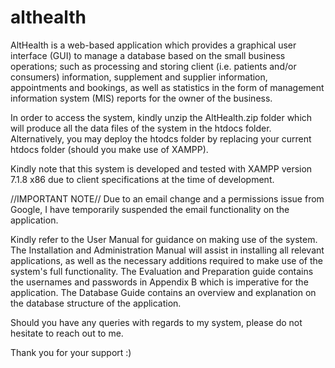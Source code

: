 # althealth
AltHealth is a web-based application which provides a graphical user interface (GUI) to manage a database based on the small business operations; such as processing and storing client (i.e. patients and/or consumers) information, supplement and supplier information, appointments and bookings, as well as statistics in the form of management information system (MIS) reports for the owner of the business.

In order to access the system, kindly unzip the AltHealth.zip folder which will produce all the data files of the system in the htdocs folder. 
Alternatively, you may deploy the htodcs folder by replacing your current htdocs folder (should you make use of XAMPP). 

Kindly note that this system is developed and tested with XAMPP version 7.1.8 x86 due to client specifications at the time of development. 

//IMPORTANT NOTE//
Due to an email change and a permissions issue from Google, I have temporarily suspended the email functionality on the application. 

Kindly refer to the User Manual for guidance on making use of the system. 
The Installation and Administration Manual will assist in installing all relevant applications, as well as the necessary additions required to make use of the system's full functionality. 
The Evaluation and Preparation guide contains the usernames and passwords in Appendix B which is imperative for the application. 
The Database Guide contains an overview and explanation on the database structure of the application. 

Should you have any queries with regards to my system, please do not hesitate to reach out to me. 

Thank you for your support :)
